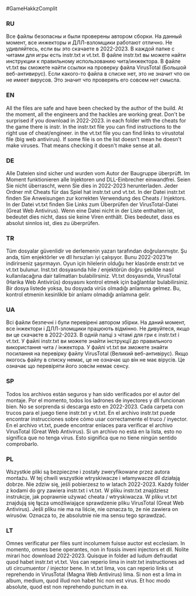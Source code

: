 #GameHakkzComplit
### RU
Все файлы безопасны и были проверены автором сборки. На данный момент, все инжекторы и ДЛЛ-взломщики работают отлично. Не удивляйтесь, если вы это скачаете в 2022-2023. В каждой папке с читами для игры есть instr.txt и vt.txt. В файле instr.txt вы можете найти инструкции к правильному использованию чита/инжектора. В файле vt.txt вы сможете найти ссылки на проверку файла VirusTotal (Большой веб-антивирус). Если какого-то файла в списке нет, это не значит что он не имеет вирусов. Это значит что проверять его совсем нет смысла.
### EN
All the files are safe and have been checked by the author of the build. At the moment, all the engineers and the hackles are working great. Don't be surprised if you download in 2022-2023. in each folder with the cheats for the game there is instr. In the instr.txt file you can find instructions to the right use of cheat/engineer. in the vt.txt file you can find links to virustotal file (big web antivirus). If some file is on the list doesn't mean he doesn't make viruses. That means checking it doesn't make sense at all.
### DE
Alle Dateien sind sicher und wurden vom Autor der Baugruppe überprüft. Im Moment funktionieren alle Injektoren und DLL-Einbrecher einwandfrei. Seien Sie nicht überrascht, wenn Sie dies in 2022-2023 herunterladen. Jeder Ordner mit Cheats für das Spiel hat instr.txt und vt.txt. In der Datei instr.txt finden Sie Anweisungen zur korrekten Verwendung des Cheats / Injektors. In der Datei vt.txt finden Sie Links zum Überprüfen der VirusTotal-Datei (Great Web Antivirus). Wenn eine Datei nicht in der Liste enthalten ist, bedeutet dies nicht, dass sie keine Viren enthält. Dies bedeutet, dass es absolut sinnlos ist, dies zu überprüfen.
### TR
Tüm dosyalar güvenlidir ve derlemenin yazarı tarafından doğrulanmıştır. Şu anda, tüm enjektörler ve dll hırsızları iyi çalışıyor. Bunu 2022-2023'te indirirseniz şaşırmayın. Oyun için hilelerin olduğu her klasörde enstr.txt ve vt.txt bulunur. Inst.txt dosyasında hile / enjektörün doğru şekilde nasıl kullanılacağına dair talimatları bulabilirsiniz. Vt.txt dosyasında, VirusTotal (Harika Web Antivirüs) dosyasını kontrol etmek için bağlantılar bulabilirsiniz. Bir dosya listede yoksa, bu dosyada virüs olmadığı anlamına gelmez. Bu, kontrol etmenin kesinlikle bir anlamı olmadığı anlamına gelir.
### UA
Всі файли безпечні і були перевірені автором збірки. На даний момент, все інжектори і ДЛЛ-зломщики працюють відмінно. Не дивуйтеся, якщо ви це скачаєте в 2022-2023. В одній папці з чітамі для гри є instr.txt і vt.txt. У файлі instr.txt ви можете знайти інструкції до правильного використання чита / інжектора. У файлі vt.txt ви зможете знайти посилання на перевірку файлу VirusTotal (Великий веб-антивірус). Якщо якогось файлу в списку немає, це не означає що він не має вірусів. Це означає що перевіряти його зовсім немає сенсу.
### SP
Todos los archivos están seguros y han sido verificados por el autor del montaje. Por el momento, todos los ladrones de inyectores y dll funcionan bien. No se sorprenda si descarga esto en 2022-2023. Cada carpeta con trucos para el juego tiene instr.txt y vt.txt. En el archivo instr.txt puede encontrar instrucciones sobre cómo usar correctamente el truco / inyector. En el archivo vt.txt, puede encontrar enlaces para verificar el archivo VirusTotal (Great Web Antivirus). Si un archivo no está en la lista, esto no significa que no tenga virus. Esto significa que no tiene ningún sentido comprobarlo.
### PL
Wszystkie pliki są bezpieczne i zostały zweryfikowane przez autora montażu. W tej chwili wszystkie wtryskiwacze i włamywacze dll działają dobrze. Nie zdziw się, jeśli pobierzesz to w latach 2022-2023. Każdy folder z kodami do gry zawiera instr.txt i vt.txt. W pliku instr.txt znajdziesz instrukcje, jak poprawnie używać cheata / wtryskiwacza. W pliku vt.txt znajdują się łącza umożliwiające sprawdzenie pliku VirusTotal (Great Web Antivirus). Jeśli pliku nie ma na liście, nie oznacza to, że nie zawiera on wirusów. Oznacza to, że absolutnie nie ma sensu tego sprawdzać.
### LT
Omnes verificatur per files sunt incolumem fuisse auctor est ecclesiam. In momento, omnes bene operantes, non in fossis inveni injectors et dll. Nolite mirari hoc download 2022-2023. Quisque in folder ad ludum defraudat quod habet instr.txt vt.txt. Vos can reperio lima in instr.txt instructiones ad uti circumuentor / injector bene. In vt.txt lima, vos can reperio links ut reprehendo in VirusTotal (Magna Web Antivirus) lima. Si non est a lima in album, medium, quod illud non habet hic non est virus. Et hoc modo absolute, quod est non reprehendo punctum in ea.
